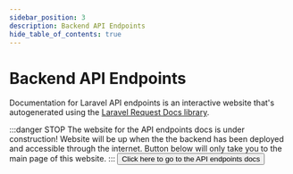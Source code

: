 ```yaml
---
sidebar_position: 3
description: Backend API Endpoints
hide_table_of_contents: true
---
```

# Backend API Endpoints

Documentation for Laravel API endpoints is an interactive website that's autogenerated using the [Laravel Request Docs library](https://github.com/rakutentech/laravel-request-docs).

<!-- TODO: Add website link to API endpoints docs -->
:::danger STOP
The website for the API endpoints docs is under construction! Website will be up when the the backend has been deployed and accessible through the internet. Button below will only take you to the main page of this website. 
:::
<a href="/">
    <button type="submit">
        Click here to go to the API endpoints docs
    </button>
</a>